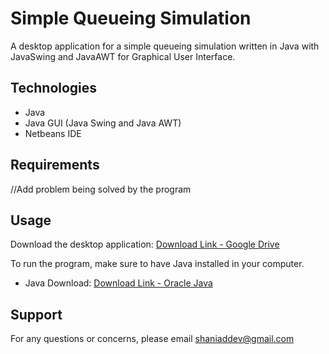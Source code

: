 # Simple Queueing Simulation
A desktop application for a simple queueing simulation written in Java with JavaSwing and JavaAWT for Graphical User Interface.

## Technologies
- Java
- Java GUI (Java Swing and Java AWT)
- Netbeans IDE

## Requirements

//Add problem being solved by the program

## Usage
Download the desktop application: [Download Link - Google Drive](http://bit.ly/2FSEMQ2)

To run the program, make sure to have Java installed in your computer.

- Java Download: [Download Link - Oracle Java](https://java.com/en/download/)


## Support
For any questions or concerns, please email [shaniaddev@gmail.com](mailto:shaniaddev@gmail.com?subject=[GitHub]%20Simple%20Queueing%20Simulation)
